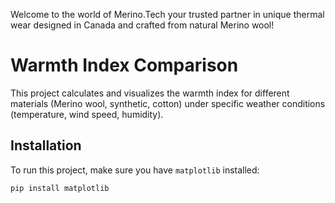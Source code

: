 Welcome to the world of Merino.Tech
your trusted partner in unique thermal wear designed in Canada and crafted from natural Merino wool!


# Warmth Index Comparison

This project calculates and visualizes the warmth index for different materials (Merino wool, synthetic, cotton) under specific weather conditions (temperature, wind speed, humidity).

## Installation

To run this project, make sure you have `matplotlib` installed:

```bash
pip install matplotlib



